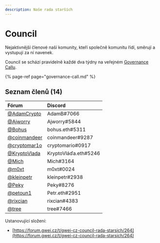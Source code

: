 ```yaml
---
description: Naše rada starších
---
```


# Council

Nejaktivnější členové naší komunity, kteří společně komunitu řídí, směrují a vystupují za ní navenek.

Council se schází pravidelně každé dva týdny na veřejném [Governance Callu](governance-call.md).

{% page-ref page="governance-call.md" %}

## Seznam členů \(14\)

| Fórum | Discord |
| :--- | :--- |
| [@AdamCrypto](https://forum.gwei.cz/u/adamcrypto) | AdamB\#7066 |
| [@Ajworry](https://forum.gwei.cz/u/ajworry) | Ajworry\#5844 |
| [@Bohus](https://forum.gwei.cz/u/bohus) | bohus.eth\#5311 |
| [@coinmandeer](https://forum.gwei.cz/u/coinmandeer) | coinmandeer\#9287 |
| [@cryptomar1o](https://forum.gwei.cz/u/cryptomar1o) | cryptomario\#0917 |
| [@KryptoVlada](https://forum.gwei.cz/u/kryptovlada) | KryptoVláďa.eth\#5246 |
| [@Mich](https://forum.gwei.cz/u/mich) | Mich\#3164 |
| [@m0xt](https://forum.gwei.cz/u/m0xt) | m0xt\#0024 |
| [@kleinpetr](https://forum.gwei.cz/u/kleinpetr) | kleinpetr\#2938 |
| [@Peky](https://forum.gwei.cz/u/peky) | Peky\#8276 |
| [@petoun1](https://forum.gwei.cz/u/petoun1) | Petr.eth\#2951 |
| [@rixcian](https://forum.gwei.cz/u/rixcian) | rixcian\#4383 |
| [@tree](https://forum.gwei.cz/u/tree) | tree\#7466 |

Ustanovující složení: 

* [https://forum.gwei.cz/t/gwei-cz-council-rada-starsich/264](https://forum.gwei.cz/t/gwei-cz-council-rada-starsich/264)

